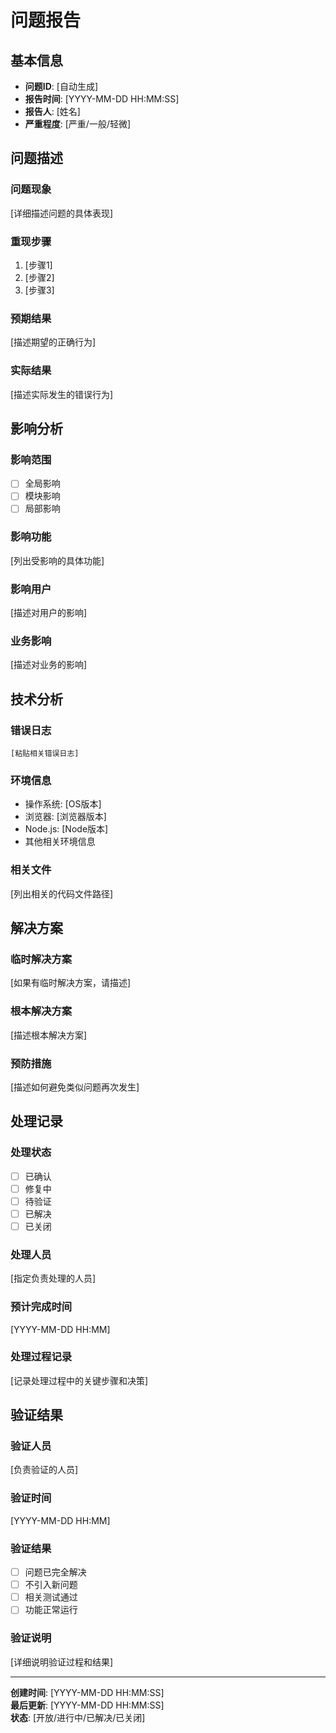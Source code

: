 # 问题报告

## 基本信息
- **问题ID**: [自动生成]
- **报告时间**: [YYYY-MM-DD HH:MM:SS]
- **报告人**: [姓名]
- **严重程度**: [严重/一般/轻微]

## 问题描述
### 问题现象
[详细描述问题的具体表现]

### 重现步骤
1. [步骤1]
2. [步骤2]
3. [步骤3]

### 预期结果
[描述期望的正确行为]

### 实际结果
[描述实际发生的错误行为]

## 影响分析
### 影响范围
- [ ] 全局影响
- [ ] 模块影响
- [ ] 局部影响

### 影响功能
[列出受影响的具体功能]

### 影响用户
[描述对用户的影响]

### 业务影响
[描述对业务的影响]

## 技术分析
### 错误日志
```
[粘贴相关错误日志]
```

### 环境信息
- 操作系统: [OS版本]
- 浏览器: [浏览器版本]
- Node.js: [Node版本]
- 其他相关环境信息

### 相关文件
[列出相关的代码文件路径]

## 解决方案
### 临时解决方案
[如果有临时解决方案，请描述]

### 根本解决方案
[描述根本解决方案]

### 预防措施
[描述如何避免类似问题再次发生]

## 处理记录
### 处理状态
- [ ] 已确认
- [ ] 修复中
- [ ] 待验证
- [ ] 已解决
- [ ] 已关闭

### 处理人员
[指定负责处理的人员]

### 预计完成时间
[YYYY-MM-DD HH:MM]

### 处理过程记录
[记录处理过程中的关键步骤和决策]

## 验证结果
### 验证人员
[负责验证的人员]

### 验证时间
[YYYY-MM-DD HH:MM]

### 验证结果
- [ ] 问题已完全解决
- [ ] 不引入新问题
- [ ] 相关测试通过
- [ ] 功能正常运行

### 验证说明
[详细说明验证过程和结果]

---
**创建时间**: [YYYY-MM-DD HH:MM:SS]  
**最后更新**: [YYYY-MM-DD HH:MM:SS]  
**状态**: [开放/进行中/已解决/已关闭]